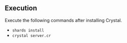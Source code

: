 ## Execution

Execute the following commands after installing Crystal.

- `shards install`
- `crystal server.cr`
